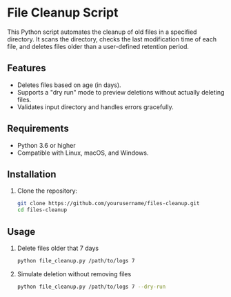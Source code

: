 # File Cleanup Script

This Python script automates the cleanup of old files in a specified directory. It scans the directory, checks the last modification time of each file, and deletes files older than a user-defined retention period.

## Features
- Deletes files based on age (in days).
- Supports a "dry run" mode to preview deletions without actually deleting files.
- Validates input directory and handles errors gracefully.

## Requirements
- Python 3.6 or higher
- Compatible with Linux, macOS, and Windows.

## Installation
1. Clone the repository:
   ```bash
   git clone https://github.com/yourusername/files-cleanup.git
   cd files-cleanup

## Usage
1. Delete files older that 7 days
   ```bash
   python file_cleanup.py /path/to/logs 7

2. Simulate deletion without removing files
   ```bash
   python file_cleanup.py /path/to/logs 7 --dry-run

